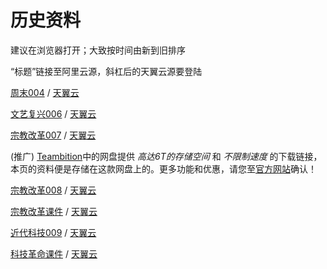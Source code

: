 # 历史资料

建议在浏览器打开；大致按时间由新到旧排序

“标题”链接至阿里云源，斜杠后的天翼云源要登陆

[周末004](https://pan.teambition.com/share/1d361aeb324f757c)  /  [天翼云](https://cloud.189.cn/t/jm6RjeiEruIv)

[文艺复兴006](https://pan.teambition.com/share/0baa96521745deb4)  /  [天翼云](https://cloud.189.cn/t/EVFFviInQZry)

[宗教改革007](https://pan.teambition.com/share/7a6236532ea8fcea)  /  [天翼云](https://cloud.189.cn/t/3IzyauUbiyQf)

(推广) [Teambition](http://teambition.com)中的网盘提供 *高达6T的存储空间* 和 *不限制速度* 的下载链接，本页的资料便是存储在这款网盘上的。更多功能和优惠，请您至[官方网站](http://teambition.com)确认！

[宗教改革008](https://pan.teambition.com/share/024ac40586aa7960)  /  [天翼云](https://cloud.189.cn/t/2uUnYrUbyyYr)

[宗教改革课件](https://pan.teambition.com/share/aeaa3a0039ebac96)  /  [天翼云](https://cloud.189.cn/t/JvEvmyvUfuaa)

[近代科技009](https://pan.teambition.com/share/b314b7f75b7624d6)  /  [天翼云](https://cloud.189.cn/t/nyUBveQJrmYf)

[科技革命课件](https://pan.teambition.com/share/d2d53499c8003258)  /  [天翼云](https://cloud.189.cn/t/aqAz6vZ3ye2i)
